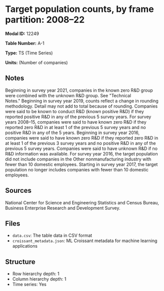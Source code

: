 # Target population counts, by frame partition: 2008&#8211;22

**Modal ID:** 12249

**Table Number:** A-1

**Type:** TS (Time Series)

**Units:** (Number of companies)

## Notes

Beginning in survey year 2021, companies in the known zero R&D group were combined with the unknown R&D group. See "Technical Notes." Beginning in survey year 2019, counts reflect a change in rounding methodology. Detail may not add to total because of rounding. Companies were said to be known to conduct R&D (known positive R&D) if they reported positive R&D in any of the previous 5 survey years. For survey years 2008–15, companies were said to have known zero R&D if they reported zero R&D in at least 1 of the previous 5 survey years and no positive R&D in any of the 5 years. Beginning in survey year 2016, companies were said to have known zero R&D if they reported zero R&D in at least 1 of the previous 3 survey years and no positive R&D in any of the previous 5 survey years. Companies were said to have unknown R&D if no R&D information was available. For survey year 2016, the target population did not include companies in the Other nonmanufacturing industry with fewer than 10 domestic employees. Starting in survey year 2017, the target population no longer includes companies with fewer than 10 domestic employees.

## Sources

National Center for Science and Engineering Statistics and Census Bureau, Business Enterprise Research and Development Survey.

## Files

- `data.csv`: The table data in CSV format
- `croissant_metadata.json`: ML Croissant metadata for machine learning applications

## Structure

- Row hierarchy depth: 1
- Column hierarchy depth: 1
- Time series: Yes
